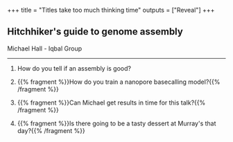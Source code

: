 +++
title = "Titles take too much thinking time"
outputs = ["Reveal"]
+++

## Hitchhiker's guide to genome assembly

Michael Hall - Iqbal Group

---

1.  How do you tell if an assembly is good?

2.  {{% fragment %}}How do you train a nanopore basecalling model?{{% /fragment %}}  

3.  {{% fragment %}}Can Michael get results in time for this talk?{{% /fragment %}}  

4.  {{% fragment %}}Is there going to be a tasty dessert at Murray's that day?{{% /fragment %}}
